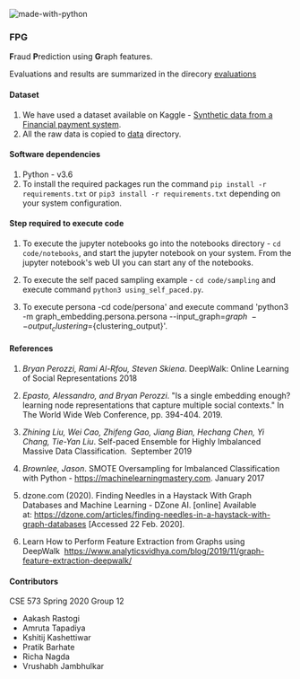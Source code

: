 ![made-with-python](https://img.shields.io/badge/Made%20with-Python-1f425f.svg)

### FPG

**F**raud **P**rediction using **G**raph features.

Evaluations and results are summarized in the direcory [evaluations](https://github.com/PratikBarhate/fpg/blob/master/evaluations/evaluations.md)

#### Dataset

1. We have used a dataset available on Kaggle - [Synthetic data from a Financial payment system](https://www.kaggle.com/ntnu-testimon/banksim1).
2. All the raw data is copied to [data](https://github.com/PratikBarhate/fpg/tree/master/data) directory.

#### Software dependencies

1. Python - v3.6
2. To install the required packages run the command `pip install -r requirements.txt` or `pip3 install -r requirements.txt` depending on your system configuration.

#### Step required to execute code

1. To execute the jupyter notebooks go into the notebooks directory - `cd code/notebooks`, and start the jupyter notebook on your system. From the jupyter notebook's web UI you can start any of the notebooks.

2. To execute the self paced sampling example - `cd code/sampling` and execute command `python3 using_self_paced.py`.

3. To execute persona -cd code/persona' and execute command 
'python3 -m graph_embedding.persona.persona --input_graph=${graph} \ --output_clustering=${clustering_output}'.

#### References

1. _Bryan Perozzi, Rami Al-Rfou, Steven Skiena_. DeepWalk: Online Learning of Social Representations 2018

2. _Epasto, Alessandro, and Bryan Perozzi_. "Is a single embedding enough? learning node representations that capture multiple social contexts." In The World Wide Web Conference, pp. 394-404. 2019.

3. _Zhining Liu, Wei Cao, Zhifeng Gao, Jiang Bian, Hechang Chen, Yi Chang, Tie-Yan Liu_. Self-paced Ensemble for Highly Imbalanced Massive Data Classification.  September 2019

4. _Brownlee, Jason_. SMOTE Oversampling for Imbalanced Classification with Python - https://machinelearningmastery.com. January 2017

5. dzone.com (2020). Finding Needles in a Haystack With Graph Databases and Machine Learning - DZone AI. [online] Available at: https://dzone.com/articles/finding-needles-in-a-haystack-with-graph-databases [Accessed 22 Feb. 2020].

6. Learn How to Perform Feature Extraction from Graphs using DeepWalk  https://www.analyticsvidhya.com/blog/2019/11/graph-feature-extraction-deepwalk/

#### Contributors

CSE 573 Spring 2020 Group 12

* Aakash Rastogi
* Amruta Tapadiya
* Kshitij Kashettiwar
* Pratik Barhate
* Richa Nagda 
* Vrushabh Jambhulkar
